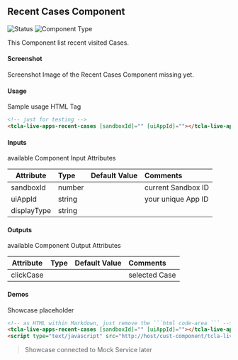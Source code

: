 ## Recent Cases Component

![Status][draft] ![Component Type][major] <!--Component Meta {"created_by":"JS", "reviewed_by":"JG", "last_modified_by":"JS", "comment":"init"} Component Meta -->

This Component list recent visited Cases.

#### Screenshot
Screenshot Image of the Recent Cases Component missing yet.

#### Usage
Sample usage HTML Tag

```html
<!-- just for testing -->
<tcla-live-apps-recent-cases [sandboxId]="" [uiAppId]=""></tcla-live-apps-recent-cases>
```

#### Inputs
available Component Input Attributes

| Attribute         | Type                          | Default Value | Comments                                        |
| ----------------- |:----------------------------- |:------------- |:----------------------------------------------- |
| sandboxId         | number                        |               | current Sandbox ID                              |
| uiAppId           | string                        |               | your unique App ID                              |
| displayType       | string                        |               |                                                 |

#### Outputs
available Component Output Attributes

| Attribute         | Type                          | Default Value | Comments                                        |
| ----------------- |:----------------------------- |:------------- |:----------------------------------------------- |
| clickCase         |                               |               | selected Case                                   |

#### Demos
Showcase placeholder

```html
<!-- as HTML within Markdown, just remove the ```html code-area ``` -->
<tcla-live-apps-recent-cases [sandboxId]="" [uiAppId]=""></tcla-live-apps-recent-cases>
<script type="text/javascript" src="http://host/cust-component/tcla-live-apps-recent-cases.js"></script>
```

> Showcase connected to Mock Service later

[auto]: https://img.shields.io/badge/Status-auto%20generated-lightgrey.svg?style=flat "auto generated"
[manually]: https://img.shields.io/badge/Status-manually%20created-yellow.svg?style=flat "manually created"
[draft]: https://img.shields.io/badge/Status-draft-red.svg?style=flat "draft"
[review]: https://img.shields.io/badge/Status-need%20review-yellowgreen.svg?style=flat "need review"
[review done]: https://img.shields.io/badge/Status-review%20done-green.svg?style=flat "review done"
[finalized]: https://img.shields.io/badge/Status-finalized-brightgreen.svg?style=flat "finalized"

[top]: https://img.shields.io/badge/Component%20Type-Top-blue.svg?style=flat "top Component"
[major]: https://img.shields.io/badge/Component%20Type-major%20Component-blue.svg?style=flat "major Component"
[minor]: https://img.shields.io/badge/Component%20Type-minor%20Component-blue.svg?style=flat "minor Component"

